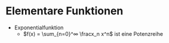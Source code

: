 # Elementare Funktionen
+ Exponentialfunktion
	+ $f(x) = \sum_{n=0}^∞ \fracx_n x^n$ ist eine Potenzreihe
